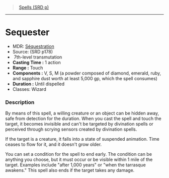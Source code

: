 ﻿---
!Spell
Family: SpellVO
Level: 7
Type: transmutation
CastingTime: 1 action
Range: Touch
Components: V, S, M (a powder composed of diamond, emerald, ruby, and sapphire dust worth at least 5,000 gp, which the spell consumes)
Duration: Until dispelled
Classes: Wizard
Id: spells_vo.md#sequester
ParentLink: spells_vo.md#spells-srd-p
Name: Sequester
ParentName: Spells (SRD p)
NameLevel: 1
AltName: '[Séquestration](hd_spells_sequestration.md)'
Source: (SRD p178)
Attributes: {}
---
> [Spells (SRD p)](srd_spells.md)

---

# Sequester

- MDR: [Séquestration](hd_spells_sequestration.md)
- Source: (SRD p178)
-  7th-level transmutation
- **Casting Time :** 1 action
- **Range :** Touch
- **Components :** V, S, M (a powder composed of diamond, emerald, ruby, and sapphire dust worth at least 5,000 gp, which the spell consumes)
- **Duration :** Until dispelled
- Classes: Wizard

### Description

By means of this spell, a willing creature or an object can be hidden away, safe from detection for the duration. When you cast the spell and touch the target, it becomes invisible and can't be targeted by divination spells or perceived through scrying sensors created by divination spells.

If the target is a creature, it falls into a state of suspended animation. Time ceases to flow for it, and it doesn't grow older.

You can set a condition for the spell to end early. The condition can be anything you choose, but it must occur or be visible within 1 mile of the target. Examples include "after 1,000 years" or "when the tarrasque awakens." This spell also ends if the target takes any damage.

